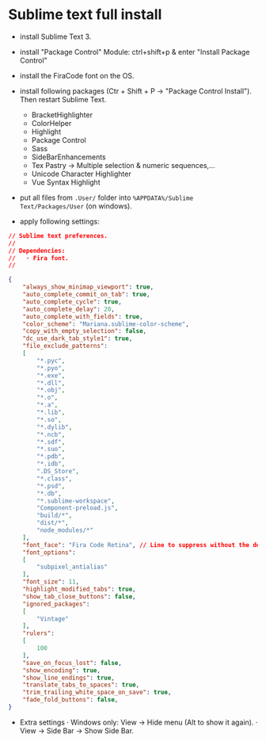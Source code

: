 # Sublime text full install

- install Sublime Text 3.

- install "Package Control" Module: ctrl+shift+p & enter "Install Package Control"

- install the FiraCode font on the OS.

- install following packages (Ctr + Shift + P → "Package Control Install"). Then restart Sublime Text.
  - BracketHighlighter
  - ColorHelper
  - Highlight
  - Package Control
  - Sass
  - SideBarEnhancements
  - Tex Pastry → Multiple selection & numeric sequences,...
  - Unicode Character Highlighter
  - Vue Syntax Highlight

- put all files from `.User/` folder into `%APPDATA%/Sublime Text/Packages/User` (on windows).

- apply following settings:

``` json
// Sublime text preferences.
//
// Dependencies:
//   · Fira font.
//

{
    "always_show_minimap_viewport": true,
    "auto_complete_commit_on_tab": true,
    "auto_complete_cycle": true,
    "auto_complete_delay": 20,
    "auto_complete_with_fields": true,
    "color_scheme": "Mariana.sublime-color-scheme",
    "copy_with_empty_selection": false,
    "dc_use_dark_tab_style1": true,
    "file_exclude_patterns":
    [
        "*.pyc",
        "*.pyo",
        "*.exe",
        "*.dll",
        "*.obj",
        "*.o",
        "*.a",
        "*.lib",
        "*.so",
        "*.dylib",
        "*.ncb",
        "*.sdf",
        "*.suo",
        "*.pdb",
        "*.idb",
        ".DS_Store",
        "*.class",
        "*.psd",
        "*.db",
        "*.sublime-workspace",
        "Component-preload.js",
        "build/*",
        "dist/*",
        "node_modules/*"
    ],
    "font_face": "Fira Code Retina", // Line to suppress without the dependency Fira font.
    "font_options":
    [
        "subpixel_antialias"
    ],
    "font_size": 11,
    "highlight_modified_tabs": true,
    "show_tab_close_buttons": false,
    "ignored_packages":
    [
        "Vintage"
    ],
    "rulers":
    [
        100
    ],
    "save_on_focus_lost": false,
    "show_encoding": true,
    "show_line_endings": true,
    "translate_tabs_to_spaces": true,
    "trim_trailing_white_space_on_save": true,
    "fade_fold_buttons": false,
}
```

- Extra settings
  · Windows only: View → Hide menu (Alt to show it again).
  · View → Side Bar → Show Side Bar.